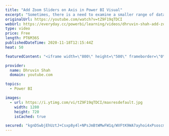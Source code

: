 ```yaml
---
title: "Add Zoom Sliders on Axis in Power BI Visual"
excerpt: "Sometimes, there is a need to examine a smaller range of data in a chart without using any additional filters. Zoom sliders will help us a lot in those scenarios. During this video, we will learn how we can add Zoom sliders on Axis in Power BI. Zoom sliders give report creators and consumers an easy"
originalUrl: https://youtube.com/watch?v=tZ9F19qTDCI
webUrl: https://everyday.cc/powerbi/learning/videos/dhruvin-shah-add-zoom-sliders-on-axis-in-power-bi-visual/
type: video
price: Free
length: PT6M36S
publishedDateTime: 2020-11-18T12:15:44Z
heat: 50

featuredContent: "<iframe width=\"800\" height=\"500\" frameborder=\"0\" src=\"https://www.youtube.com/embed/tZ9F19qTDCI\" allow=\"accelerometer; autoplay; encrypted-media; gyroscope; picture-in-picture\" allowfullscreen></iframe>"

provider:
  name: Dhruvin Shah
  domain: youtube.com

topics:
  - Power BI

images:
  - url: https://i.ytimg.com/vi/tZ9F19qTDCI/maxresdefault.jpg
    width: 1280
    height: 720
    isCached: true

secured: "kgnDSwbjEhUztJ+Csxp8y4l+NPsJmBtWMwFW1q/WVFtK9WA7ayhoi4xPsoscmjkQ5t4XEjTUs+XAZVHHDxJT4HL1ifUXvaEKXdJS9vHv5yo5ndxOGH6lkgSMk3AQQa3r7UHXRFvccWP1aQVzYTy0/w6QL+ZdMXbWITzAJw4Wbg40mfZQm22X1V+fP7Bi78h1cdK/G3X8N4thbTOYUagmnCYpkRBTnJa9bBiRD5QXBJXM5viTZiRIoEv815yHQyqY6mV4qpSl1UniUcLvZoz80EyMXWQltoyBqxP5tjYX+fWEzaW3ZVfBr2K+7qyxSY5Xeb9R5WVbTqUf3KCL/QKVPj/txDx+LFmPyCcdjNLFIAhS1z+zj4Cbb+s6CQB8Mxe4Le6PiURj3KL3uDPVCymKNo9etLurAmv36CXMfJPhPkw=;UEcY7VCNAOsdUlMRVJybYA=="
---
```



